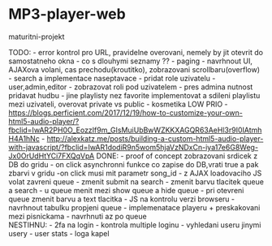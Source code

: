 # MP3-player-web
 maturitni-projekt

 TODO:
    - error kontrol pro URL, pravidelne overovani, nemely by jit otevrit do samostatneho okna
    - co s dlouhymi seznamy ?? - paging
    - navrhnout UI, AJAXova volani, cas prechodu(kroutitko), zobrazovani scrollbaru(overflow)
    - search a implementace naseptavace
    - pridat role uzivatelu - user,admin,editor - zobrazovat roli pod uzivatelem
                                                - pres admina nutnost pridavat hudbu
    - jine playlisty nez favorite implementovat a sdileni playlistu mezi uzivateli, overovat private vs public
    - kosmetika LOW PRIO
    - https://blogs.perficient.com/2017/12/19/how-to-customize-your-own-html5-audio-player/?fbclid=IwAR2PH0O_EozzIf9m_GIsMuiUbBwWZKKXAGQR63AeHl3r9I0IAtmhH4A1hNc
    - http://alexkatz.me/posts/building-a-custom-html5-audio-player-with-javascript/?fbclid=IwAR1dodiR9n5wom5hjaVzNDxCn-iya17e6G8Weg-Jx0OrUdHtYCi7FXQqVpA
DONE:
    - proof of concept zobrazovani srdicek z DB do gridu
    - on click asynchronni funkce co zapise do DB,vrati true a pak zbarvi v gridu
        -on click musi mit parametr song_id
    - z AJAX loadovaciho JS volat zavreni queue 
    - zmenit submit na search
    - zmenit barvu tlacitek queue a search
    - u queue menit mezi show queue a hide queue
    - pri otevreni queue zmenit barvu a text tlacitka
    - JS na kontrolu verzi browseru
    - navrhnout tabulku propjeni queue
        - implemenatace playeru + preskakovani mezi pisnickama - navrhnuti az po queue   
NESTIHNU:
    - 2fa na login
    - kontrola multiple loginu
    - vyhledani useru jinymi usery
    - user stats
    - loga kapel

